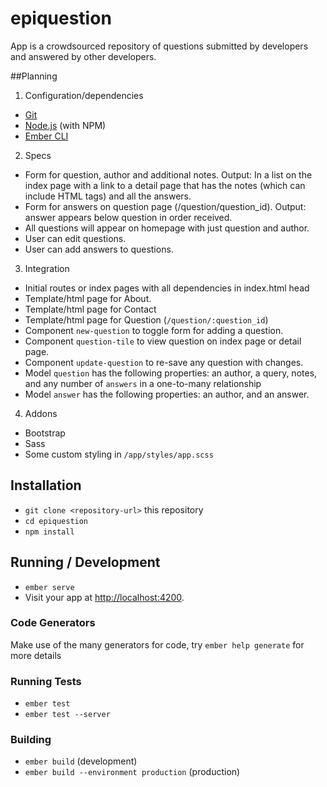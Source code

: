 # epiquestion

App is a crowdsourced repository of questions submitted by developers and answered by other developers.

##Planning

1. Configuration/dependencies
  * [Git](https://git-scm.com/)
  * [Node.js](https://nodejs.org/) (with NPM)
  * [Ember CLI](https://ember-cli.com/)

2. Specs
  * Form for question, author and additional notes. Output: In a list on the index page with a link to a detail page that has the notes (which can include HTML tags) and all the answers.
  * Form for answers on question page (/question/question_id). Output: answer appears below question in order received.
  * All questions will appear on homepage with just question and author.
  * User can edit questions.
  * User can add answers to questions.

3. Integration
  * Initial routes or index pages with all dependencies in index.html head
  * Template/html page for About.
  * Template/html page for Contact
  * Template/html page for Question (`/question/:question_id`)
  * Component `new-question` to toggle form for adding a question.
  * Component `question-tile` to view question on index page or detail page.
  * Component `update-question` to re-save any question with changes.
  * Model `question` has the following properties: an author, a query, notes, and any number of `answers` in a one-to-many relationship
  * Model `answer` has the following properties: an author, and an answer.

4. Addons
  * Bootstrap
  * Sass
  * Some custom styling in `/app/styles/app.scss`

## Installation

* `git clone <repository-url>` this repository
* `cd epiquestion`
* `npm install`

## Running / Development

* `ember serve`
* Visit your app at [http://localhost:4200](http://localhost:4200).

### Code Generators

Make use of the many generators for code, try `ember help generate` for more details

### Running Tests

* `ember test`
* `ember test --server`

### Building

* `ember build` (development)
* `ember build --environment production` (production)
